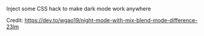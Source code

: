 Inject some CSS hack to make dark mode work anywhere

Credit: https://dev.to/wgao19/night-mode-with-mix-blend-mode-difference-23lm
